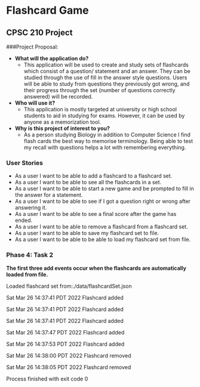 # Flashcard Game
## CPSC 210 Project 

###Project Proposal:
- **What will the application do?**
  - This application will be used to create and study sets 
  of flashcards which consist of a question/ statement and 
  an answer. They can be studied through the use of fill in the answer
  style questions. Users will be able to study from 
  questions they previously got wrong, and their progress
  through the set (number of questions correctly answered) will be recorded.
- **Who will use it?**
  - This application is mostly targeted at university or high school
  students to aid in studying for exams. However, it can be used
  by anyone as a memorization tool.
- **Why is this project of interest to you?**
  - As a person studying Biology in addition to Computer Science
  I find flash cards the best way to memorise terminology. Being
  able to test my recall with questions helps a lot with remembering
  everything.

### User Stories
- As a user I want to be able to add a flashcard to a flashcard set.
- As a user I want to be able to see all the flashcards in a set.
- As a user I want to be able to start a new game and be prompted to fill in the answer for a statement.
- As a user I want to be able to see if I got a question right or wrong after answering it. 
- As a user I want to be able to see a final score after the game has ended.
- As a user I want to be able to remove a flashcard from a flashcard set.
- As a user I want to be able to save my flashcard set to file.
- As a user I want to be able to be able to load my flashcard set from file. 

### Phase 4: Task 2
**The first three add events occur when the flashcards are automatically loaded from file.**

Loaded flashcard set from:./data/flashcardSet.json

Sat Mar 26 14:37:41 PDT 2022
Flashcard added

Sat Mar 26 14:37:41 PDT 2022
Flashcard added

Sat Mar 26 14:37:41 PDT 2022
Flashcard added

Sat Mar 26 14:37:47 PDT 2022
Flashcard added

Sat Mar 26 14:37:53 PDT 2022
Flashcard added

Sat Mar 26 14:38:00 PDT 2022
Flashcard removed

Sat Mar 26 14:38:05 PDT 2022
Flashcard removed

Process finished with exit code 0
